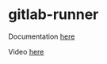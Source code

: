 # gitlab-runner

Documentation [here](https://docs.technotim.live/posts/self-hosted-devops-stack/)

Video [here](https://www.youtube.com/watch?v=Xc94HJn1nNo)